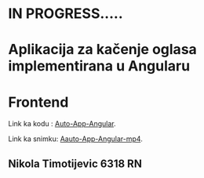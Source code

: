 # **IN PROGRESS.....**
# Aplikacija za kačenje oglasa implementirana u Angularu

# Frontend

Link ka kodu : [Auto-App-Angular](https://mega.nz/folder/zWYyWCZJ#VZWf_0nVGUpURvoRCtlD8w).


Link ka snimku: [Aauto-App-Angular-mp4](https://mega.nz/file/ufg1iJLZ#BV6H6ojOzVgeZjKXs4VGCLB79WRkQPlW7Cn-BaAKELU).

## Nikola Timotijevic 6318 RN
